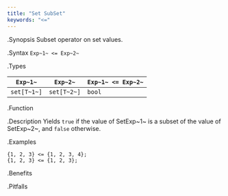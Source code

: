 ```yaml
---
title: "Set SubSet"
keywords: "<="
---
```


.Synopsis
Subset operator on set values.

.Syntax
`Exp~1~ <= Exp~2~`

.Types


| `Exp~1~`    |  `Exp~2~`    | `Exp~1~ <= Exp~2~`   |
| --- | --- | --- |
| `set[T~1~]` |  `set[T~2~]` | `bool`                 |


.Function

.Description
Yields `true` if the value of SetExp~1~ is a subset of the value of SetExp~2~, and `false` otherwise.

.Examples
```rascal-shell
{1, 2, 3} <= {1, 2, 3, 4};
{1, 2, 3} <= {1, 2, 3};
```

.Benefits

.Pitfalls

